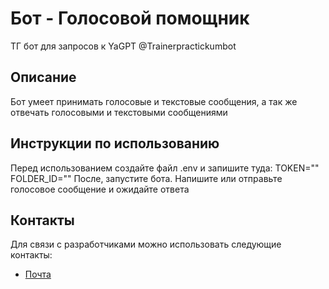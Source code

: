 # Бот - Голосовой помощник
 
ТГ бот для запросов к YaGPT
@Trainerpractickumbot

 
## Описание

Бот умеет принимать голосовые и текстовые сообщения, 
а так же отвечать голосовыми и текстовыми сообщениями
 
 

## Инструкции по использованию
Перед использованием  создайте файл .env и запишите туда:
TOKEN=""
FOLDER_ID=""
После, запустите бота.
Напишите или отправьте голосовое сообщение и ожидайте ответа
 
 
## Контакты

Для связи с разработчиками можно использовать следующие контакты:

- [Почта](zaxosnova@gmail.com)
